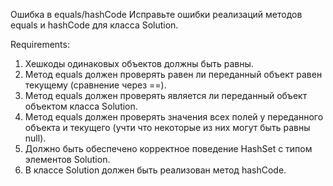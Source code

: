 Ошибка в equals/hashCode
Исправьте ошибки реализаций методов equals и hashCode для класса Solution.


Requirements:
1. Хешкоды одинаковых объектов должны быть равны.
2. Метод equals должен проверять равен ли переданный объект равен текущему (сравнение через ==).
3. Метод equals должен проверять является ли переданный объект объектом класса Solution.
4. Метод equals должен проверять значения всех полей у переданного объекта и текущего (учти что некоторые из них могут быть равны null).
5. Должно быть обеспечено корректное поведение HashSet с типом элементов Solution.
6. В классе Solution должен быть реализован метод hashCode.
